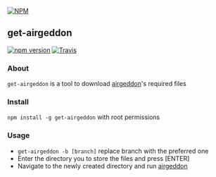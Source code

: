 [![NPM](https://nodei.co/npm/get-airgeddon.png?downloads=true&downloadRank=true&stars=true)](https://nodei.co/npm/get-airgeddon/)

## get-airgeddon

[![npm version](https://badge.fury.io/js/get-airgeddon.svg)](https://badge.fury.io/js/get-airgeddon)
[![Travis](https://img.shields.io/travis/xtonousou/get-airgeddon.svg)](https://travis-ci.org/xtonousou/get-airgeddon)

### About

`get-airgeddon` is a tool to download [airgeddon]'s required files

### Install

`npm install -g get-airgeddon` with root permissions

### Usage

- `get-airgeddon -b [branch]` replace branch with the preferred one
- Enter the directory you to store the files and press [ENTER]
- Navigate to the newly created directory and run [airgeddon]

[airgeddon]: https://github.com/v1s1t0r1sh3r3/airgeddon "by v1s1t0r"
